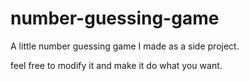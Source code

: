 # number-guessing-game
A little number guessing game I made as a side project.

feel free to modify it and make it do what you want.
